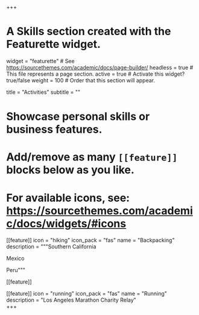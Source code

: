 +++
# A Skills section created with the Featurette widget.
widget = "featurette"  # See https://sourcethemes.com/academic/docs/page-builder/
headless = true  # This file represents a page section.
active = true  # Activate this widget? true/false
weight = 100  # Order that this section will appear.

title = "Activities"
subtitle = ""

# Showcase personal skills or business features.
# 
# Add/remove as many `[[feature]]` blocks below as you like.
# 
# For available icons, see: https://sourcethemes.com/academic/docs/widgets/#icons

[[feature]]
  icon = "hiking"
  icon_pack = "fas"
  name = "Backpacking"
  description = """Southern California

  Mexico

  Peru"""

[[feature]]

[[feature]]
  icon = "running"
  icon_pack = "fas"
  name = "Running"
  description = "Los Angeles Marathon Charity Relay"  
+++
